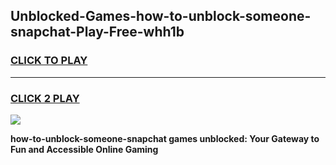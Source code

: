 
## Unblocked-Games-how-to-unblock-someone-snapchat-Play-Free-whh1b
<h3>
<a href="https://premium76.site?title=how-to-unblock-someone-snapchat&ref=21A">CLICK TO PLAY</a></h3>
<hr>

<h3>
<a href="https://premium76.site?title=how-to-unblock-someone-snapchat&ref=21A">CLICK 2 PLAY</a>
  
</h3>

<a href="https://premium76.site?title=how-to-unblock-someone-snapchat&ref=21A"><img src="https://clearcache.store/games.png"></a>


**how-to-unblock-someone-snapchat games unblocked: Your Gateway to Fun and Accessible Online Gaming**
